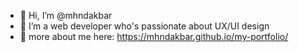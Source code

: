 - 👋 Hi, I’m @mhndakbar
- 👀 I’m a web developer who's passionate about UX/UI design
- 🌱 more about me here: https://mhndakbar.github.io/my-portfolio/

<!---
mhndakbar/mhndakbar is a ✨ special ✨ repository because its `README.md` (this file) appears on your GitHub profile.
You can click the Preview link to take a look at your changes.
--->

